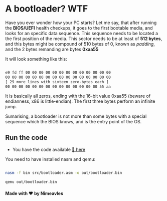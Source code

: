 # A bootloader? WTF

Have you ever wonder how your PC starts? Let me say, that after running the
**BIOS/UEFI** health checkups, it goes to the first bootable media, and looks for
an specific data sequence. This sequence needs to be located a the first position
of the media. This sector needs to be at least of **512 bytes**, and this bytes
might be compound of 510 bytes of 0, known as *padding*, and the 2 bytes remanding
are bytes **0xaa55**

It will look something like this:

```txt

e9 fd ff 00 00 00 00 00 00 00 00 00 00 00 00 00
00 00 00 00 00 00 00 00 00 00 00 00 00 00 00 00
[ 29 more lines with sixteen zero-bytes each ]
00 00 00 00 00 00 00 00 00 00 00 00 00 00 55 aa

```

It is basically all zeros, ending with the 16-bit value 0xaa55 
(beware of endianness, x86 is little-endian).
The first three bytes perform an infinite jump.

Sumarising, a bootloader is not more than some bytes with a special sequence which
the BIOS knows, and is the entry point of the OS.

## Run the code

 - You have the code available [🔗 here](../src/bootloader.asm)

You need to have installed nasm and qemu:
```bash

nasm -f bin src/bootloader.asm -o out/bootloader.bin

qemu out/bootloader.bin

```

#### Made with ❤  by Nimeavles
